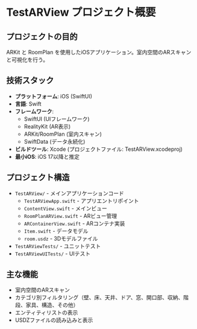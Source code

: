# TestARView プロジェクト概要

## プロジェクトの目的
ARKit と RoomPlan を使用したiOSアプリケーション。室内空間のARスキャンと可視化を行う。

## 技術スタック
- **プラットフォーム**: iOS (SwiftUI)
- **言語**: Swift
- **フレームワーク**: 
  - SwiftUI (UIフレームワーク)
  - RealityKit (AR表示)
  - ARKit/RoomPlan (室内スキャン)
  - SwiftData (データ永続化)
- **ビルドツール**: Xcode (プロジェクトファイル: TestARView.xcodeproj)
- **最小iOS**: iOS 17以降と推定

## プロジェクト構造
- `TestARView/` - メインアプリケーションコード
  - `TestARViewApp.swift` - アプリエントリポイント
  - `ContentView.swift` - メインビュー
  - `RoomPlanARView.swift` - ARビュー管理
  - `ARContainerView.swift` - ARコンテナ実装
  - `Item.swift` - データモデル
  - `room.usdz` - 3Dモデルファイル
- `TestARViewTests/` - ユニットテスト
- `TestARViewUITests/` - UIテスト

## 主な機能
- 室内空間のARスキャン
- カテゴリ別フィルタリング（壁、床、天井、ドア、窓、開口部、収納、階段、家具、構造、その他）
- エンティティリストの表示
- USDZファイルの読み込みと表示